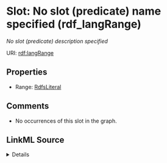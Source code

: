 

# Slot: No slot (predicate) name specified (rdf_langRange)


_No slot (predicate) description specified_







URI: [rdf:langRange](http://www.w3.org/1999/02/22-rdf-syntax-ns#langRange)



<!-- no inheritance hierarchy -->








## Properties

* Range: [RdfsLiteral](../classes/RdfsLiteral.md)





## Comments

* No occurrences of this slot in the graph.



## LinkML Source

<details>

```yaml
name: rdf_langRange
description: No slot (predicate) description specified
title: No slot (predicate) name specified
comments:
- No occurrences of this slot in the graph.
from_schema: sawgraph-kg
rank: 1000
slot_uri: rdf:langRange
alias: rdf_langRange
range: rdfs_Literal

```
</details>